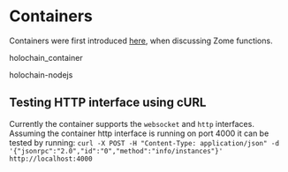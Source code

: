 # Containers

Containers were first introduced [here](./zome/zome_functions.md#introducing-containers), when discussing Zome functions.

holochain_container

holochain-nodejs




## Testing HTTP interface using cURL

Currently the container supports the `websocket` and `http` interfaces.
Assuming the container http interface is running on port 4000 it can be tested by running:
`curl -X POST -H "Content-Type: application/json" -d '{"jsonrpc":"2.0","id":"0","method":"info/instances"}' http://localhost:4000`
